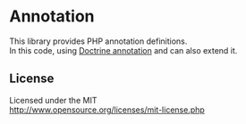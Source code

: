 # Annotation

This library provides PHP annotation definitions.  
In this code, using [Doctrine annotation](https://github.com/doctrine/annotations) and can also extend it.  

## License
Licensed under the MIT  
http://www.opensource.org/licenses/mit-license.php
